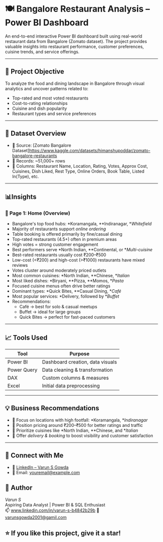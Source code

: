 # 🍽 Bangalore Restaurant Analysis – Power BI Dashboard

An end-to-end interactive Power BI dashboard built using real-world restaurant data from Bangalore (Zomato dataset). The project provides valuable insights into restaurant performance, customer preferences, cuisine trends, and service offerings.

---

## 📌 Project Objective

To analyze the food and dining landscape in Bangalore through visual analytics and uncover patterns related to:
- Top-rated and most voted restaurants
- Cost-to-rating relationships
- Cuisine and dish popularity
- Restaurant types and service preferences

---

## 💾 Dataset Overview

- 📁 Source: [Zomato Bangalore Dataset]https://www.kaggle.com/datasets/himanshupoddar/zomato-bangalore-restaurants
- 🔢 Records: ~51,000+ rows
- 🧾 Columns: Restaurant Name, Location, Rating, Votes, Approx Cost, Cuisines, Dish Liked, Rest Type, Online Orders, Book Table, Listed In(Type), etc.

---

## 📊Insights

### 📄 Page 1: Home (Overview)
- Bangalore's top food hubs: *Koramangala, **Indiranagar, **Whitefield*
- Majority of restaurants support *online ordering*
- Table booking is offered primarily by fine/casual dining
- Top-rated restaurants (4.5+) often in premium areas
- High votes = strong customer engagement
- Best performers serve *North Indian, **Continental, or **Multi-cuisine*
- Best-rated restaurants usually cost ₹200–₹500
- Low-cost (<₹200) and high-cost (>₹1000) restaurants have mixed reviews
- Votes cluster around moderately priced outlets
- Most common cuisines: *North Indian, **Chinese, **Italian*
- Most liked dishes: *Biryani, **Pizza, **Momos, **Pasta*
- Focused cuisine menus often drive better ratings
- Dominant types: *Quick Bites, **Casual Dining, **Café*
- Most popular services: *Delivery, followed by **Buffet*
- Recommendations:
  - Café → best for solo & casual meetups
  - Buffet → ideal for large groups
  - Quick Bites → perfect for fast-paced customers

---

## 📈 Tools Used

| Tool        | Purpose                          |
|-------------|----------------------------------|
| Power BI    | Dashboard creation, data visuals |
| Power Query | Data cleaning & transformation   |
| DAX         | Custom columns & measures        |
| Excel       | Initial data preprocessing       |

---

## 💡 Business Recommendations

- 📍 Focus on locations with high footfall: *Koramangala, **Indiranagar*
- 💸 Position pricing around ₹200–₹500 for better ratings and traffic
- 🧾 Prioritize cuisines like *North Indian, **Chinese, and **Italian*
- 🚚 Offer *delivery & booking* to boost visibility and customer satisfaction

---

## 🔗 Connect with Me

- 💼 [LinkedIn – Varun S Gowda](https://www.linkedin.com/in/your-profile)
- 📧 Email: youremail@example.com

## 🚀 Author

*Varun S*  
Aspiring Data Analyst | Power BI & SQL Enthusiast  
📫 www.linkedin.com/in/varun-s-b4842b29b
📧 varunsgowda2001@gamil.com


## ⭐ If you like this project, give it a star!



